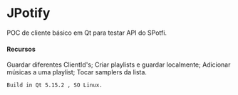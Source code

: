 # JPotify
POC de cliente básico em Qt para testar API do SPotfi.

#### Recursos
Guardar diferentes ClientId's;
Criar playlists e guardar localmente;
Adicionar músicas a uma playlist;
Tocar samplers da lista.
```
Build in Qt 5.15.2 , SO Linux.
```

